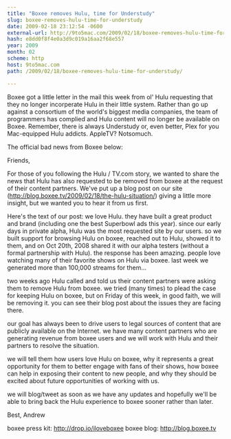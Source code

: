 ```yaml
---
title: "Boxee removes Hulu, time for Understudy"
slug: boxee-removes-hulu-time-for-understudy
date: 2009-02-18 23:12:54 -0600
external-url: http://9to5mac.com/2009/02/18/boxee-removes-hulu-time-for-understudy/
hash: e8dd0f8f4e0a3d9c019a16aa2f68e557
year: 2009
month: 02
scheme: http
host: 9to5mac.com
path: /2009/02/18/boxee-removes-hulu-time-for-understudy/

---
```


Boxee got a little letter in the mail this week from ol' Hulu requesting that they no longer incorperate Hulu in their little system. Rather than go up against a consortium of the world's biggest media companies, the team of programmers has complied and Hulu content will no longer be available on Boxee. Remember, there is always Understudy or, even better, Plex for you Mac-equipped Hulu addicts. AppleTV? Notsomuch.

The official bad news from Boxee below:





Friends, 

For those of you following the Hulu / TV.com story, we wanted to share the news that Hulu has also requested to be removed from boxee at the request of their content partners. 
We've put up a blog post on our site (http://blog.boxee.tv/2009/02/18/the-hulu-situation/) giving a little more insight, but we wanted you to hear it from us first. 

Here's the text of our post: 
we love Hulu. they have built a great product and brand (including one the best Superbowl ads this year). since our early days in private alpha, Hulu was the most requested site by our users. so we built support for browsing Hulu on boxee, reached out to Hulu, showed it to them, and on Oct 20th, 2008 shared it with our alpha testers (without a formal partnership with Hulu). the response has been amazing. people love watching many of their favorite shows on Hulu via boxee. last week we generated more than 100,000 streams for them...

two weeks ago Hulu called and told us their content partners were asking them to remove Hulu from boxee. we tried (many times) to plead the case for keeping Hulu on boxee, but on Friday of this week, in good faith, we will be removing it. you can see their blog post about the issues they are facing there.

our goal has always been to drive users to legal sources of content that are publicly available on the Internet. we have many content partners who are generating revenue from boxee users and we will work with Hulu and their partners to resolve the situation. 

we will tell them how users love Hulu on boxee, why it represents a great opportunity for them to better engage with fans of their shows, how boxee can help in exposing their content to new people, and why they should be excited about future opportunities of working with us.

we will blog/tweet as soon as we have any updates and hopefully we'll be able to bring back the Hulu experience to boxee sooner rather than later.

Best,
Andrew

boxee press kit: http://drop.io/iloveboxee
boxee blog: http://blog.boxee.tv
